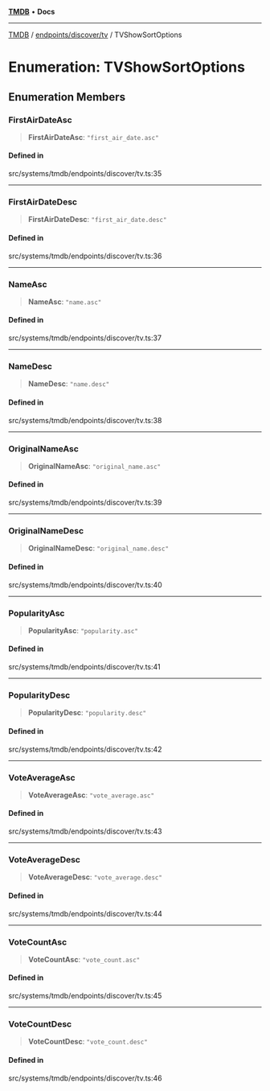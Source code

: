 [**TMDB**](../../../../README.md) • **Docs**

***

[TMDB](../../../../README.md) / [endpoints/discover/tv](../README.md) / TVShowSortOptions

# Enumeration: TVShowSortOptions

## Enumeration Members

### FirstAirDateAsc

> **FirstAirDateAsc**: `"first_air_date.asc"`

#### Defined in

src/systems/tmdb/endpoints/discover/tv.ts:35

***

### FirstAirDateDesc

> **FirstAirDateDesc**: `"first_air_date.desc"`

#### Defined in

src/systems/tmdb/endpoints/discover/tv.ts:36

***

### NameAsc

> **NameAsc**: `"name.asc"`

#### Defined in

src/systems/tmdb/endpoints/discover/tv.ts:37

***

### NameDesc

> **NameDesc**: `"name.desc"`

#### Defined in

src/systems/tmdb/endpoints/discover/tv.ts:38

***

### OriginalNameAsc

> **OriginalNameAsc**: `"original_name.asc"`

#### Defined in

src/systems/tmdb/endpoints/discover/tv.ts:39

***

### OriginalNameDesc

> **OriginalNameDesc**: `"original_name.desc"`

#### Defined in

src/systems/tmdb/endpoints/discover/tv.ts:40

***

### PopularityAsc

> **PopularityAsc**: `"popularity.asc"`

#### Defined in

src/systems/tmdb/endpoints/discover/tv.ts:41

***

### PopularityDesc

> **PopularityDesc**: `"popularity.desc"`

#### Defined in

src/systems/tmdb/endpoints/discover/tv.ts:42

***

### VoteAverageAsc

> **VoteAverageAsc**: `"vote_average.asc"`

#### Defined in

src/systems/tmdb/endpoints/discover/tv.ts:43

***

### VoteAverageDesc

> **VoteAverageDesc**: `"vote_average.desc"`

#### Defined in

src/systems/tmdb/endpoints/discover/tv.ts:44

***

### VoteCountAsc

> **VoteCountAsc**: `"vote_count.asc"`

#### Defined in

src/systems/tmdb/endpoints/discover/tv.ts:45

***

### VoteCountDesc

> **VoteCountDesc**: `"vote_count.desc"`

#### Defined in

src/systems/tmdb/endpoints/discover/tv.ts:46
